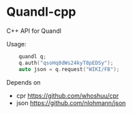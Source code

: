 # Quandl-cpp
C++ API for Quandl

Usage:
```cpp
    quandl q;
    q.auth("qsoHq8dWs24kyT8pEDSy");
    auto json = q.request("WIKI/FB");
```

Depends on
+ cpr  https://github.com/whoshuu/cpr
+ json https://github.com/nlohmann/json
